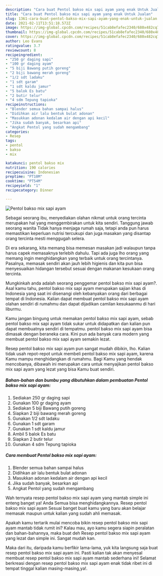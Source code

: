 ```yaml
---
description: "Cara buat Pentol bakso mix sapi ayam yang enak Untuk Jualan"
title: "Cara buat Pentol bakso mix sapi ayam yang enak Untuk Jualan"
slug: 1361-cara-buat-pentol-bakso-mix-sapi-ayam-yang-enak-untuk-jualan
date: 2021-02-11T13:51:18.572Z
image: https://img-global.cpcdn.com/recipes/51cab8efafec2340/680x482cq70/pentol-bakso-mix-sapi-ayam-foto-resep-utama.jpg
thumbnail: https://img-global.cpcdn.com/recipes/51cab8efafec2340/680x482cq70/pentol-bakso-mix-sapi-ayam-foto-resep-utama.jpg
cover: https://img-global.cpcdn.com/recipes/51cab8efafec2340/680x482cq70/pentol-bakso-mix-sapi-ayam-foto-resep-utama.jpg
author: Leo Evans
ratingvalue: 3.7
reviewcount: 8
recipeingredient:
- "250 gr daging sapi"
- "100 gr daging ayam"
- "5 biji Bawang putih goreng"
- "2 biji bawang merah goreng"
- "1/2 sdt ladaku"
- "1 sdt garam"
- "1 sdt kaldu jamur"
- "5 balok Es batu"
- "2 butir telur"
- "4 sdm Tepung tapioka"
recipeinstructions:
- "Blender semua bahan sampai halus"
- "Didihkan air lalu bentuk bulat adonan"
- "Masukkan adonan kedalam air dengan api kecil"
- "Jika sudah banyak, besarkan api"
- "Angkat Pentol yang sudah mengambang"
categories:
- Resep
tags:
- pentol
- bakso
- mix

katakunci: pentol bakso mix 
nutrition: 190 calories
recipecuisine: Indonesian
preptime: "PT10M"
cooktime: "PT54M"
recipeyield: "1"
recipecategory: Dinner

---
```



![Pentol bakso mix sapi ayam](https://img-global.cpcdn.com/recipes/51cab8efafec2340/680x482cq70/pentol-bakso-mix-sapi-ayam-foto-resep-utama.jpg)

Sebagai seorang ibu, menyediakan olahan nikmat untuk orang tercinta merupakan hal yang menggembirakan untuk kita sendiri. Tanggung jawab seorang  wanita Tidak hanya menjaga rumah saja, tetapi anda pun harus memastikan keperluan nutrisi tercukupi dan juga masakan yang disantap orang tercinta mesti menggugah selera.

Di era  sekarang, kita memang bisa memesan masakan jadi walaupun tanpa harus capek memasaknya terlebih dahulu. Tapi ada juga lho orang yang memang ingin menghidangkan yang terbaik untuk orang tercintanya. Pasalnya, memasak sendiri akan jauh lebih higienis dan kita pun bisa menyesuaikan hidangan tersebut sesuai dengan makanan kesukaan orang tercinta. 



Mungkinkah anda adalah seorang penggemar pentol bakso mix sapi ayam?. Asal kamu tahu, pentol bakso mix sapi ayam merupakan sajian khas di Indonesia yang saat ini disenangi oleh kebanyakan orang dari berbagai tempat di Indonesia. Kalian dapat membuat pentol bakso mix sapi ayam olahan sendiri di rumahmu dan dapat dijadikan camilan kesukaanmu di hari liburmu.

Kamu jangan bingung untuk memakan pentol bakso mix sapi ayam, sebab pentol bakso mix sapi ayam tidak sukar untuk didapatkan dan kalian pun dapat membuatnya sendiri di tempatmu. pentol bakso mix sapi ayam bisa dimasak dengan beraneka cara. Kini pun ada banyak cara modern yang membuat pentol bakso mix sapi ayam semakin lezat.

Resep pentol bakso mix sapi ayam pun sangat mudah dibikin, lho. Kalian tidak usah repot-repot untuk membeli pentol bakso mix sapi ayam, karena Kamu mampu menghidangkan di rumahmu. Bagi Kamu yang hendak mencobanya, dibawah ini merupakan cara untuk menyajikan pentol bakso mix sapi ayam yang lezat yang bisa Kamu buat sendiri.

<!--inarticleads1-->

##### Bahan-bahan dan bumbu yang dibutuhkan dalam pembuatan Pentol bakso mix sapi ayam:

1. Sediakan 250 gr daging sapi
1. Gunakan 100 gr daging ayam
1. Sediakan 5 biji Bawang putih goreng
1. Siapkan 2 biji bawang merah goreng
1. Gunakan 1/2 sdt ladaku
1. Gunakan 1 sdt garam
1. Gunakan 1 sdt kaldu jamur
1. Ambil 5 balok Es batu
1. Siapkan 2 butir telur
1. Gunakan 4 sdm Tepung tapioka




<!--inarticleads2-->

##### Cara membuat Pentol bakso mix sapi ayam:

1. Blender semua bahan sampai halus
1. Didihkan air lalu bentuk bulat adonan
1. Masukkan adonan kedalam air dengan api kecil
1. Jika sudah banyak, besarkan api
1. Angkat Pentol yang sudah mengambang




Wah ternyata resep pentol bakso mix sapi ayam yang mantab simple ini enteng banget ya! Anda Semua bisa menghidangkannya. Resep pentol bakso mix sapi ayam Sesuai banget buat kamu yang baru akan belajar memasak maupun untuk kalian yang sudah ahli memasak.

Apakah kamu tertarik mulai mencoba bikin resep pentol bakso mix sapi ayam mantab tidak rumit ini? Kalau mau, ayo kamu segera siapin peralatan dan bahan-bahannya, maka buat deh Resep pentol bakso mix sapi ayam yang lezat dan simple ini. Sangat mudah kan. 

Maka dari itu, daripada kamu berfikir lama-lama, yuk kita langsung saja buat resep pentol bakso mix sapi ayam ini. Pasti kalian tak akan menyesal membuat resep pentol bakso mix sapi ayam mantab sederhana ini! Selamat berkreasi dengan resep pentol bakso mix sapi ayam enak tidak ribet ini di tempat tinggal kalian masing-masing,ya!.

